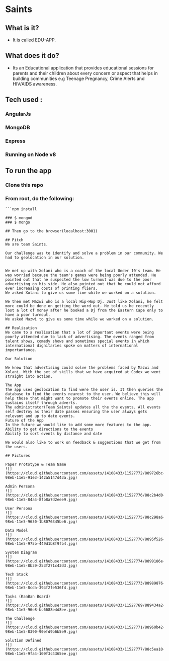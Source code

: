 # Saints
## What is it?
* It is called EDU-APP. 

## What does it do?
* Its an Educational application that provides educational sessions for parents and their children about every concern or aspect that helps in building communities e.g Teenage Pregnancy, Crime Alerts and HIV/AIDS awareness.


## Tech used :
### AngularJs
### MongoDB
### Express
### Running on Node v8
## To run the app
### Clone this repo
### From root, do the following:
```mongoimport --db saints_db --collection events --file data.json --jsonArray
```npm install

### $ mongod 
### $ mongo

## Then go to the browser(localhost:3001)

## Pitch
We are team Saints. 

Our challenge was to identify and solve a problem in our community. We had to geolocation in our solution.


We met up with Xolani who is a coach of the local Under 10's team. He was worried because the team's games were being poorly attended. He pointed out that he suspected the low turnout was due to the poor advertising on his side. He also pointed out that he could not afford ever increasing costs of printing fliers. 
We asked Xolani to give us some time while we worked on a solution.

We then met Mazwi who is a local Hip-Hop Dj. Just like Xolani, he felt more could be done on getting the word out. He told us he recently lost a lot of money after he booked a Dj from the Eastern Cape only to have a poor turnout.
We asked Mazwi to give us some time while we worked on a solution.

## Realization
We came to a realisation that a lot of important events were being poorly attended due to lack of advertising. The events ranged from talent shows, comedy shows and sometimes special events in which international dignitaries spoke on matters of international importantance.

Our Solution

We knew that advertising could solve the problems faced by Mazwi and Xolani. With the set of skills that we have acquired at Codex we went straight into action. 

The App
The app uses geolocation to find were the user is. It then queries the database to find the events nearest to the user. We believe this will help those that might want to promote their events online. The app sustains itself through adverts. 
The administrator(Team Saints) updates all the the events. All events self destroy as their date passes ensuring the user always gets relevant and up to date events.
Future of the App
In the future we would like to add some more features to the app.
Ability to get directions to the events
Ability to sort events by distance and date

We would also like to work on feedback & suggestions that we get from the users.

## Pictures

Paper Prototype & Team Name
![](https://cloud.githubusercontent.com/assets/14108433/11527772/889726bc-98eb-11e5-91e3-142a5147d43a.jpg)

Admin Persona
![](https://cloud.githubusercontent.com/assets/14108433/11527776/88c2b4d0-98eb-11e5-84a4-8fb8a7d2eee9.jpg)

User Persona
![](https://cloud.githubusercontent.com/assets/14108433/11527775/88c298a6-98eb-11e5-9630-1b8076345be6.jpg)

Data Model
![](https://cloud.githubusercontent.com/assets/14108433/11527770/8895f526-98eb-11e5-975b-449d1b8f9fb4.jpg)

System Diagram
![](https://cloud.githubusercontent.com/assets/14108433/11527774/8899186e-98eb-11e5-8b39-253f271c43d3.jpg)

Tech Stack
![](https://cloud.githubusercontent.com/assets/14108433/11527773/88989876-98eb-11e5-8cda-394f2fe536f4.jpg)

Tasks (KanBan Board)
![](https://cloud.githubusercontent.com/assets/14108433/11527769/889434a2-98eb-11e5-96e8-bc6688e4d8ee.jpg)

The Challenge
![](https://cloud.githubusercontent.com/assets/14108433/11527771/88960b42-98eb-11e5-8390-90efd9b6b5e9.jpg)

Solution Defined
![](https://cloud.githubusercontent.com/assets/14108433/11527777/88c5ea10-98eb-11e5-9fa4-109f3c4365ee.jpg)



